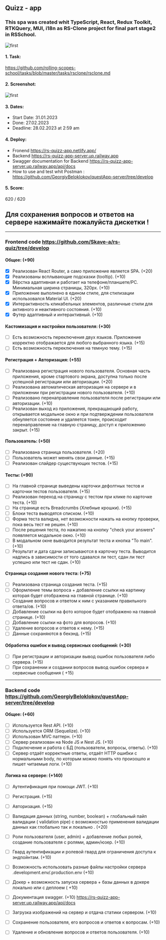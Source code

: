 ## Quizz - app

### This spa was created whit TypeScript, React, Redux Toolkit, RTKQuery, MUI, i18n as RS-Clone project for final part stage2 in RSSchool.

![first](https://user-images.githubusercontent.com/77876368/221534631-27cf6cb5-38e3-407f-ac8c-ddb83cc3e981.jpg)

#### 1. Task: 

https://github.com/rolling-scopes-school/tasks/blob/master/tasks/rsclone/rsclone.md

#### 2. Screenshot: 

![first](https://user-images.githubusercontent.com/77876368/221486389-30649049-b33f-4d08-821e-68592dd1e54e.jpg)

#### 3. Dates:
- Start Date: 31.01.2023
- Done: 27.02.2023
- Deadline: 28.02.2023 at 2:59 am

#### 4. Deploy:
- Fronend https://rs-quizz-app.netlify.app/
- Backend https://rs-quizz-app-server.up.railway.app
- Swagger documentation for Backend https://rs-quizz-app-server.up.railway.app/api/docs
- How to use and test whit Postman : https://github.com/GeorgiyBeloklokov/questApp-server/tree/develop
 
#### 5. Score:

620 / 620

## Для сохранения вопросов и ответов на сервере нажимайте пожалуйста дискетки ! 
------------------------------------------------------------------------------------
###  Frontend code https://github.com/Skave-a/rs-quiz/tree/develop

#### Общее: (+90)

- [x] Реализован React Router, а само приложение является SPA. (+20)
- [x] Реализованы всплывающие подсказки (tooltip). (+10)
- [x] Вёрстка адаптивная и работает на телефоне/планшете/PC. Минимальная ширина страницы, 320px. (+10)
- [x] Приложение выполнено в едином стиле, для стилизации использовался Material UI. (+20)
- [x] Интерактивность кликабельных элементов, различные стили для активного и неактивного состояния. (+10)
- [x]  Футер адаптивный и интерактивный. (+10)

#### Кастомизация и настройки пользователя: (+30)

- [ ] Есть возможность переключения двух языков. Приложение корректно отображается для любого выбранного языка. (+15)
- [ ] Есть возможность переключения на темную тему. (+15)

#### Регистрация + Авторизация: (+55)

- [ ] Реализована регистрация нового пользователя. Основная часть приложения, кроме стартового экрана, доступна только после успешной регистрации или авторизации. (+20)
- [ ] Реализована автоматическая авторизация на сервере и в приложении при регистрации нового пользователя. (+10)
- [ ] Реализовано перенаправление пользователя после регистрации или авторизации. (+10)
- [ ] Реализован выход из приложения, прекращающий работу, открывается модальное окно и при подтверждении пользователя обнуляется состояние и удаляется токен, происходит перенаправление на главную страницу, доступ к приложению закрыт. (+15)

#### Пользователь: (+50)

- [ ] Реализована страница пользователя. (+20)
- [ ] Пользователь может менять свои данные. (+15)
- [ ] Реализован слайдер существующих тестов. (+15)

#### Тесты: (+90)

- [ ] На главной странице выведены карточки дефолтных тестов и карточки тестов пользователя. (+15)
- [ ] Реализован переход на страницу с тестом при клике по карточке теста. (+10)
- [ ] На странице есть Breadcrumbs (Хлебные крошки). (+15)
- [ ] Блоки теста выводятся списком. (+10)
- [ ] Форма теста валидна, нет возможности нажать на кнопку проверки, пока весь тест не решен. (+10)
- [ ] После решения теста, по нажатию на кнопку "check your answers" появляется модальное окно. (+10)
- [ ] В модальном окне выводится результат теста и кнопка "To main". (+10)
- [ ] Результат и дата сдачи записываются в карточку теста. Выводится надпись в зависимости от того сдавался ли тест, сдан ли тест успешно или тест не сдан. (+10)

#### Страница создания нового теста: (+75)

- [ ] Реализована страница создания теста. (+15)
- [ ] Оформление темы вопроса + добавление ссылки на картинку которая будет отображена на главной странице. (+10)
- [ ] Создание вопросов и ответом к ним с указанием правильного ответа/ов. (+10)
- [ ] Добавление ссылки на фото которое будет отображено на главной странице. (+10)
- [ ] Добавление ссылки на фото для вопросов. (+10)
- [ ] Удаление вопросов и ответов к нему. (+15)
- [ ] Данные сохраняются в бекэнд. (+15)

#### Обработка ошибок и вывод сервисных сообщений: (+30)

- [ ] При регистрации и авторизации вывод ошибок пользователя либо сервера. (+15)
- [ ] При сохранении и создании вопросов вывод ошибок сервера и сервисные сообщения ( +15)

------------------------------------------------------------------------------------

### Backend code https://github.com/GeorgiyBeloklokov/questApp-server/tree/develop

#### Общее: (+60)

- [ ] Используется Rest API. (+10)
- [ ] Используется ORM (Sequelize). (+10)
- [ ] Использован MVC паттерн. (+10)
- [ ] Сервер реализован на Node JS и Nest JS. (+10)
- [ ] Подключение и работа с БД (пользователи, вопросы, ответы). (+10)
- [ ] Сервер отдаёт корректные ответы, отдаёт HTTP ошибки с нормальными body, по которым можно понять что произошло и пишет читаемые логи. (+10)

#### Логика на сервере: (+140)

 - [ ] Аутентификация при помощи JWT. (+10)
 - [ ] Регистрация. (+15)
 - [ ] Авторизация. (+15)
 - [ ] Валидация данных (string, number, boolean) + глобальный пайп валидации ( validation pipe) с возможностью применения валидации данных как глобально так и локально . (+20)
 - [ ] Роли пользователя (user, admin) + добавление любых ролей, создание пользователя с ролями, админ/юзер. (+10)
 - [ ] Гвард аутентификации  и ролевой гвард для ограничения доступа к эндпойнтам. (+10)
 - [ ] Возможность использовать разные файлы настройки сервера .development.env/.production.env (+10)
 - [ ] Докер + возможность запуска сервера + базы данных в докере локально или с деплоем ( +10)
 - [ ] Документация swagger. (+10)  https://rs-quizz-app-server.up.railway.app/api/docs
 - [ ] Загрузка изображений на сервер и отдача статики сервером. (+10)
 - [ ] Сохранение пользователя, его вопросов и ответов к вопросам. (+10)
 - [ ] Удаление и обновление вопросов и ответов пользователя. (+10)
 
